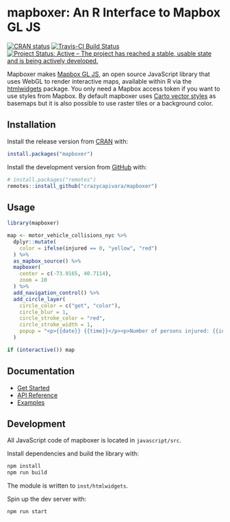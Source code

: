 
<!-- README.md is generated from README.Rmd. Please edit that file -->
mapboxer: An R Interface to Mapbox GL JS
========================================

<!-- badges: start -->
[![CRAN status](https://www.r-pkg.org/badges/version/mapboxer)](https://CRAN.R-project.org/package=mapboxer) [![Travis-CI Build Status](https://travis-ci.org/crazycapivara/mapboxer.svg?branch=master)](https://travis-ci.org/crazycapivara/mapboxer) [![Project Status: Active – The project has reached a stable, usable state and is being actively developed.](https://www.repostatus.org/badges/latest/active.svg)](https://www.repostatus.org/#active) <!-- badges: end -->

Mapboxer makes [Mapbox GL JS](https://docs.mapbox.com/mapbox-gl-js/api/), an open source JavaScript library that uses WebGL to render interactive maps, available within R via the [htmlwidgets](https://www.htmlwidgets.org/) package. You only need a Mapbox access token if you want to use styles from Mapbox. By default mapboxer uses [Carto vector styles](https://github.com/CartoDB/basemap-styles) as basemaps but it is also possible to use raster tiles or a background color.

Installation
------------

Install the release version from [CRAN](https://cran.r-project.org/) with:

``` r
install.packages("mapboxer")
```

Install the development version from [GitHub](https://github.com/) with:

``` r
# install.packages("remotes")
remotes::install_github("crazycapivara/mapboxer")
```

Usage
-----

``` r
library(mapboxer)

map <- motor_vehicle_collisions_nyc %>%
  dplyr::mutate(
    color = ifelse(injured == 0, "yellow", "red")
  ) %>%
  as_mapbox_source() %>%
  mapboxer(
    center = c(-73.9165, 40.7114),
    zoom = 10
  ) %>%
  add_navigation_control() %>%
  add_circle_layer(
    circle_color = c("get", "color"),
    circle_blur = 1,
    circle_stroke_color = "red",
    circle_stroke_width = 1,
    popup = "<p>{{date}} {{time}}</p><p>Number of persons injured: {{injured}}</p>"
  )

if (interactive()) map
```

Documentation
-------------

-   [Get Started](https://crazycapivara.github.io/mapboxer/articles/mapboxer.html)
-   [API Reference](https://crazycapivara.github.io/mapboxer/reference/)
-   [Examples](https://github.com/crazycapivara/mapboxer/tree/master/examples)

Development
-----------

All JavaScript code of mapboxer is located in `javascript/src`.

Install dependencies and build the library with:

``` bash
npm install
npm run build
```

The module is written to `inst/htmlwidgets`.

Spin up the dev server with:

``` bash
npm run start
```
